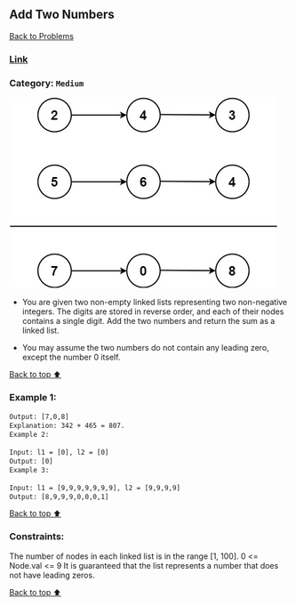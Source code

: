 ## Add Two Numbers

[Back to Problems](./Problems.md)

### [Link](https://leetcode.com/problems/add-two-numbers/)

### Category: ```Medium```

![Diagram](image.png)

- You are given two non-empty linked lists representing two non-negative integers. The digits are stored in reverse order, and each of their nodes contains a single digit. Add the two numbers and return the sum as a linked list.

- You may assume the two numbers do not contain any leading zero, except the number 0 itself.

 
[Back to top ⬆️](#)

### Example 1:


```Input: l1 = [2,4,3], l2 = [5,6,4]
Output: [7,0,8]
Explanation: 342 + 465 = 807.
Example 2:

Input: l1 = [0], l2 = [0]
Output: [0]
Example 3:

Input: l1 = [9,9,9,9,9,9,9], l2 = [9,9,9,9]
Output: [8,9,9,9,0,0,0,1] 
```
 
[Back to top ⬆️](#)

### Constraints:

The number of nodes in each linked list is in the range [1, 100].
0 <= Node.val <= 9
It is guaranteed that the list represents a number that does not have leading zeros.


[Back to top ⬆️](#)